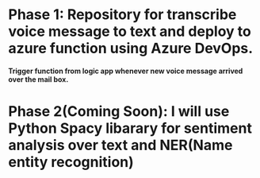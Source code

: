 # Phase 1: Repository for transcribe voice message to text and deploy to azure function using Azure DevOps.
#### Trigger function from logic app whenever new voice message arrived over the mail box.
# Phase 2(Coming Soon): I will use Python Spacy libarary for sentiment analysis over text and NER(Name entity recognition)
